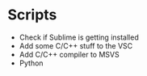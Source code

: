 # Scripts

 - Check if Sublime is getting installed
 - Add some C/C++ stuff to the VSC
 - Add C/C++ compiler to MSVS
 - Python
